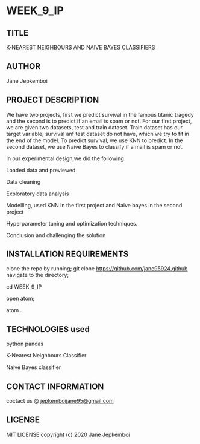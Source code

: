 # WEEK_9_IP
## TITLE
 K-NEAREST NEIGHBOURS AND NAIVE BAYES CLASSIFIERS
## AUTHOR
  Jane Jepkemboi
## PROJECT DESCRIPTION
We have two projects, first we predict survival in the famous titanic tragedy and the second is to predict if an email is spam or not.
For our first project, we are given two datasets, test and train dataset. Train dataset has our target variable, survival anf test dataset do not have, which we try to fit in the end of the model.
To predict survival, we use KNN to predict. 
In the second dataset, we use Naive Bayes to classify if a mail is spam or not.

In our experimental design,we did the following

Loaded data and previewed

Data cleaning

Exploratory data analysis

Modelling, used KNN in the first project and Naive bayes in the second project

Hyperparameter tuning and optimization techniques.

Conclusion and challenging the solution

## INSTALLATION REQUIREMENTS

clone the repo by running;
git clone https://github.com/jane95924.github
navigate to the directory;

cd WEEK_9_IP

open atom;

atom .

## TECHNOLOGIES used

python pandas

K-Nearest Neighbours Classifier

Naive Bayes classifier

## CONTACT INFORMATION 
coctact us @  jepkemboijane95@gmail.com
## LICENSE
MIT LICENSE
copyright (c) 2020 Jane Jepkemboi
